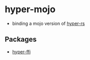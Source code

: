 # hyper-mojo

- binding a mojo version of [hyper-rs](https://github.com/hyperium/hyper)

## Packages

- [hyper-ffi](./packages/hyper-ffi)

